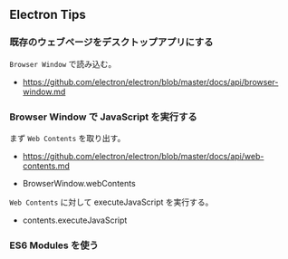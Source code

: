 
## Electron Tips

### 既存のウェブページをデスクトップアプリにする

`Browser Window` で読み込む。

- https://github.com/electron/electron/blob/master/docs/api/browser-window.md

### Browser Window で JavaScript を実行する

まず `Web Contents` を取り出す。

- https://github.com/electron/electron/blob/master/docs/api/web-contents.md

- BrowserWindow.webContents

`Web Contents` に対して executeJavaScript を実行する。

- contents.executeJavaScript

### ES6 Modules を使う
